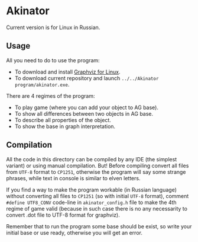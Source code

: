 # Akinator

Current version is for Linux in Russian.

## Usage

All you need to do to use the program:
* To download and install [Graphviz for Linux](https://graphviz.org/download/).
* To download current repository and launch `../../Akinator program/akinator.exe`.

There are 4 regimes of the program:
* To play game (where you can add your object to AG base).
* To show all differences between two objects in AG base.
* To describe all properties of the object.
* To show the base in graph interpretation.

## Compilation

All the code in this directory can be compiled by any IDE (the simplest variant) or using manual compilation. But! Before compiling convert all files from `UTF-8` format to `CP1251`, otherwise the program will say some strange phrases, while text in console is similar to elven letters.

If you find a way to make the program workable (in Russian language) without converting all files to `CP1251` (so with initial `UTF-8` format), comment `#define UTF8_CONV` code-line in `akinator_config.h` file to make the 4th regime of game valid (because in such case there is no any necessarity to convert .dot file to UTF-8 format for graphviz).

Remember that to run the program some base should be exist, so write your initial base or use ready, otherwise you will get an error.

